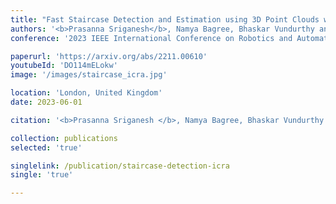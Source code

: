 ```yaml
---
title: "Fast Staircase Detection and Estimation using 3D Point Clouds with Multi-detection Merging for Heterogeneous Robots"
authors: '<b>Prasanna Sriganesh</b>, Namya Bagree, Bhaskar Vundurthy and Matthew Travers'
conference: '2023 IEEE International Conference on Robotics and Automation (ICRA)'

paperurl: 'https://arxiv.org/abs/2211.00610'
youtubeId: 'DO114mELokw'
image: '/images/staircase_icra.jpg'

location: 'London, United Kingdom'
date: 2023-06-01

citation: '<b>Prasanna Sriganesh </b>, Namya Bagree, Bhaskar Vundurthy and Matthew Travers, &quot;Fast Staircase Detection and Estimation using 3D Point Clouds with Multi-detection Merging for Heterogeneous Robots&quot;, <i> Submitted to the 2023 IEEE International Conference on Robotics and Automation (ICRA) </i>'

collection: publications
selected: 'true'

singlelink: /publication/staircase-detection-icra
single: 'true'

---
```






